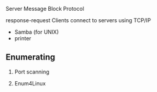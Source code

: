  Server Message Block Protocol
 
 response-request 
 Clients connect to servers using TCP/IP
 
 * Samba (for UNIX)
 * printer

## Enumerating

1. Port scanning

2. Enum4Linux